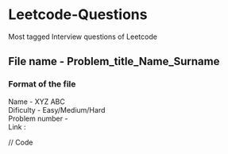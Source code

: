 # Leetcode-Questions
Most tagged Interview questions of  Leetcode 

## File name - Problem_title_Name_Surname

### Format of the file 
Name - XYZ ABC 
<br />
Dificulty - Easy/Medium/Hard
<br />
Problem number -
<br />
Link :
<br />

// Code
